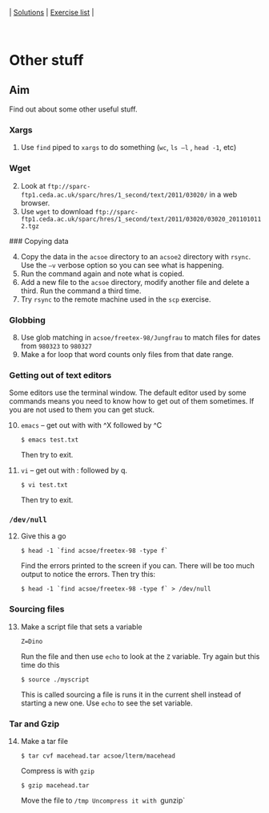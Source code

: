 | [Solutions](shell_exercise9_other_stuff_sol.md) | [Exercise list](shell_exercise_index.md) |

 
# Other stuff

## Aim
Find out about some other useful stuff.

### Xargs

1. Use `find` piped to `xargs` to do something (`wc`, `ls –l` , `head -1`, etc)

### Wget

2. Look at `ftp://sparc-ftp1.ceda.ac.uk/sparc/hres/1_second/text/2011/03020/` in a web browser.
3. Use `wget` to download `ftp://sparc-ftp1.ceda.ac.uk/sparc/hres/1_second/text/2011/03020/03020_2011010112.tgz`

### Copying data

4. Copy the data in the `acsoe` directory to an `acsoe2` directory with `rsync`. Use the `–v` verbose option so you can see what is happening.
5. Run the command again and note what is copied.
6. Add a new file to the `acsoe` directory, modify another file and delete a third. Run the command a third time. 
7. Try `rsync` to the remote machine used in the `scp` exercise. 

### Globbing

8. Use glob matching in `acsoe/freetex-98/Jungfrau` to match files for dates from `980323` to `980327`
9. Make a for loop that word counts only files from that date range. 

### Getting out of text editors

Some editors use the terminal window. The default editor used by some commands means you need to know how to get out of them sometimes. If you are not used to them you can get stuck.

10. `emacs` – get out with with ^X followed by ^C

        $ emacs test.txt
    
    Then try to exit.

11. `vi` – get out with : followed by q. 

        $ vi test.txt

    Then try to exit.

### `/dev/null`

12. Give this a go 

        $ head -1 `find acsoe/freetex-98 -type f` 

    Find the errors printed to the screen if you can. There will be too much output to notice the errors. Then try this:

        $ head -1 `find acsoe/freetex-98 -type f` > /dev/null

### Sourcing files

13. Make a script file that sets a variable

        Z=Dino 

    Run the file and then use `echo` to look at the `Z` variable. Try again but this time do this

        $ source ./myscript

    This is called sourcing a file is runs it in the current shell instead of starting a new one. Use `echo` to see 
    the set variable. 

### Tar and Gzip

14. Make a tar file

        $ tar cvf macehead.tar acsoe/lterm/macehead

    Compress is with `gzip`

        $ gzip macehead.tar 

    Move the file to `/tmp
    Uncompress it with `gunzip`


